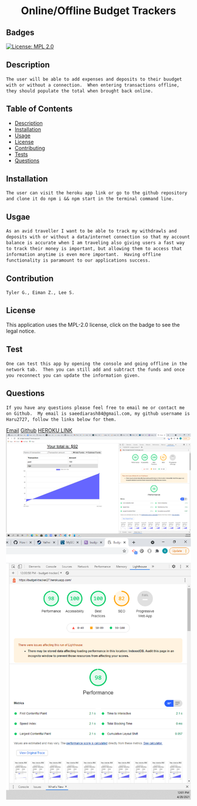 
# <h1 align="center"> Online/Offline Budget Trackers</h1>

## Badges
    
[![License: MPL 2.0](https://img.shields.io/badge/License-MPL%202.0-brightgreen.svg)](https://opensource.org/licenses/MPL-2.0)

## Description

    The user will be able to add expenses and deposits to their buudget with or without a connection.  When entering transactions offline, they should populate the total when brought back online.  

 

## Table of Contents

- [Description](#description)
- [Installation](#installation)
- [Usage](#usage)
- [License](#license)
- [Contributing](#contributing)
- [Tests](#tests)
- [Questions](#questions)



## Installation

    The user can visit the heroku app link or go to the github repository and clone it do npm i && npm start in the terminal command line.

## Usgae

    As an avid traveller I want to be able to track my withdrawls and deposits with or without a data/internet connection so that my account balance is accurate when I am traveling also giving users a fast way to track their money is important, but allowing them to access that information anytime is even more important.  Having offline functionality is paramount to our applications success.   

## Contribution

    Tyler G., Eiman Z., Lee S. 

## License

  This application uses the MPL-2.0 license, click on the badge to see the legal notice.  

## Test

    One can test this app by opening the console and going offline in the network tab.  Then you can still add and subtract the funds and once you reconnect you can update the information given.

## Questions

    If you have any questions please feel free to email me or contact me on Github.  My email is saeediarash84@gmail.com, my github username is Haru2727, follow the links below for them.

<a href="mailto:saeediarash84@gmail.com">Email</a>
[Github](https://github.com/Haru2727)
[HEROKU LINK](https://budget-tracker27.herokuapp.com/)
<img alt="large" src="images/image1.png" />
<img alt="large" src="images/image2.png" />